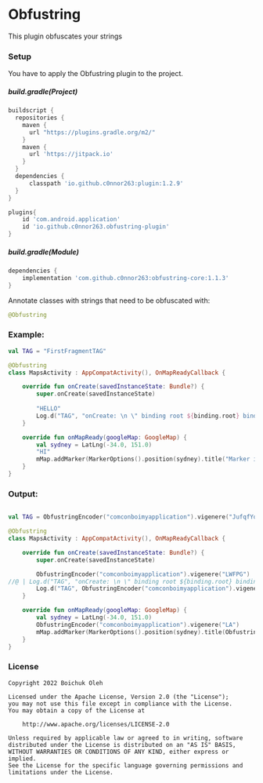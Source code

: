 # Obfustring

This plugin obfuscates your strings

### Setup
You have to apply the Obfustring plugin to the project.

##### build.gradle(Project)
```groovy
buildscript {
  repositories {
    maven {
      url "https://plugins.gradle.org/m2/"
    }
    maven { 
      url 'https://jitpack.io' 
    }
  }
  dependencies {
      classpath 'io.github.c0nnor263:plugin:1.2.9'
  }
}

plugins{
    id 'com.android.application'
    id 'io.github.c0nnor263.obfustring-plugin'
}
```

##### build.gradle(Module)
```groovy
dependencies {
    implementation 'com.github.c0nnor263:obfustring-core:1.1.3'
}
```


Annotate classes with strings that need to be obfuscated with: 
```kotlin
@Obfustring
```

### Example:

```kotlin
val TAG = "FirstFragmentTAG"

@Obfustring
class MapsActivity : AppCompatActivity(), OnMapReadyCallback {

    override fun onCreate(savedInstanceState: Bundle?) {
        super.onCreate(savedInstanceState)
        
        "HELLO"
        Log.d("TAG", "onCreate: \n \" binding root ${binding.root} binding def $binding def ")
    }

    override fun onMapReady(googleMap: GoogleMap) {
        val sydney = LatLng(-34.0, 151.0)
        "HI"
        mMap.addMarker(MarkerOptions().position(sydney).title("Marker in Sydney 5"))
    }
}
```

### Output:
```kotlin

val TAG = ObfustringEncoder("comconboimyapplication").vigenere("JufqfYqmyydizHNV")

@Obfustring
class MapsActivity : AppCompatActivity(), OnMapReadyCallback {

    override fun onCreate(savedInstanceState: Bundle?) {
        super.onCreate(savedInstanceState)

        ObfustringEncoder("comconboimyapplication").vigenere("LWFPG")
//@ | Log.d("TAG", "onCreate: \n \" binding root ${binding.root} binding def $binding def ")
        Log.d("TAG", ObfustringEncoder("comconboimyapplication").vigenere("mzWpqnsq: \n \" twpdtyv jmoa ${binding.root} tuabube pre $binding pwt "))
    }

    override fun onMapReady(googleMap: GoogleMap) {
        val sydney = LatLng(-34.0, 151.0)
        ObfustringEncoder("comconboimyapplication").vigenere("LA")
        mMap.addMarker(MarkerOptions().position(sydney).title(ObfustringEncoder("comconboimyapplication").vigenere("Qmfiqe hz Qmfnpj 5")))
    }
}

```

### License
    Copyright 2022 Boichuk Oleh

    Licensed under the Apache License, Version 2.0 (the "License");
    you may not use this file except in compliance with the License.
    You may obtain a copy of the License at

        http://www.apache.org/licenses/LICENSE-2.0

    Unless required by applicable law or agreed to in writing, software
    distributed under the License is distributed on an "AS IS" BASIS,
    WITHOUT WARRANTIES OR CONDITIONS OF ANY KIND, either express or implied.
    See the License for the specific language governing permissions and
    limitations under the License.
